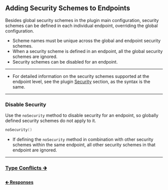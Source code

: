 ## Adding Security Schemes to Endpoints

Besides global security schemes in the plugin main configuration, security schemes can be defined
in each individual endpoint, overriding the global configuration.

- Scheme names must be unique across the global and endpoint security schemes.
- When a security scheme is defined in an endpoint, all the global security schemes are ignored.
- Security schemes can be disabled for an endpoint.

---

- For detailed information on the security schemes supported at the endpoint level,
  see the plugin [Security](01.2.security.md) section, as the syntax is the same.

---

### Disable Security

Use the `noSecurity` method to disable security for an endpoint, so globally defined security schemes do not apply to it.

```kotlin
noSecurity()
```

- If defining the `noSecurity` method in combination with other security schemes within the same endpoint,
  all other security schemes in that endpoint are ignored.

---

### [Type Conflicts 🡲](03.type-conflicts.md)

#### [🡰 Responses](02.5.api-usage-responses.md)
